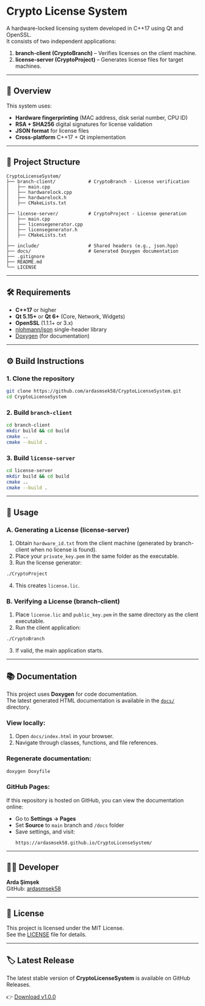 # Crypto License System

A hardware-locked licensing system developed in C++17 using Qt and OpenSSL.  
It consists of two independent applications:  
1. **branch-client (CryptoBranch)** – Verifies licenses on the client machine.  
2. **license-server (CryptoProject)** – Generates license files for target machines.

---

## 📌 Overview

This system uses:
- **Hardware fingerprinting** (MAC address, disk serial number, CPU ID)
- **RSA + SHA256** digital signatures for license validation
- **JSON format** for license files
- **Cross-platform** C++17 + Qt implementation

---

## 📂 Project Structure

```
CryptoLicenseSystem/
├── branch-client/            # CryptoBranch - License verification
│   ├── main.cpp
│   ├── hardwarelock.cpp
│   ├── hardwarelock.h
│   ├── CMakeLists.txt
│
├── license-server/           # CryptoProject - License generation
│   ├── main.cpp
│   ├── licensegenerator.cpp
│   ├── licensegenerator.h
│   ├── CMakeLists.txt
│
├── include/                  # Shared headers (e.g., json.hpp)
├── docs/                     # Generated Doxygen documentation
├── .gitignore
├── README.md
└── LICENSE                   
```

---

## 🛠 Requirements

- **C++17** or higher
- **Qt 5.15+** or **Qt 6+** (Core, Network, Widgets)
- **OpenSSL** (1.1.1+ or 3.x)
- [nlohmann/json](https://github.com/nlohmann/json) single-header library
- [Doxygen](https://www.doxygen.nl/) (for documentation)

---

## ⚙️ Build Instructions

### 1. Clone the repository
```bash
git clone https://github.com/ardasmsek58/CryptoLicenseSystem.git
cd CryptoLicenseSystem
```

### 2. Build `branch-client`
```bash
cd branch-client
mkdir build && cd build
cmake ..
cmake --build .
```

### 3. Build `license-server`
```bash
cd license-server
mkdir build && cd build
cmake ..
cmake --build .
```

---

## 🔑 Usage

### A. Generating a License (license-server)
1. Obtain `hardware_id.txt` from the client machine (generated by branch-client when no license is found).
2. Place your `private_key.pem` in the same folder as the executable.
3. Run the license generator:
```bash
./CryptoProject
```
4. This creates `license.lic`.

### B. Verifying a License (branch-client)
1. Place `license.lic` and `public_key.pem` in the same directory as the client executable.
2. Run the client application:
```bash
./CryptoBranch
```
3. If valid, the main application starts.

---

## 📚 Documentation

This project uses **Doxygen** for code documentation.  
The latest generated HTML documentation is available in the [`docs/`](docs/) directory.

### View locally:
1. Open `docs/index.html` in your browser.
2. Navigate through classes, functions, and file references.

### Regenerate documentation:
```bash
doxygen Doxyfile
```

### GitHub Pages:
If this repository is hosted on GitHub, you can view the documentation online:
- Go to **Settings → Pages**
- Set **Source** to `main` branch and `/docs` folder
- Save settings, and visit:  
  ```
  https://ardasmsek58.github.io/CryptoLicenseSystem/
  ```

---

## 👨‍💻 Developer

**Arda Şimşek**  
GitHub: [ardasmsek58](https://github.com/ardasmsek58) 

---

## 📄 License

This project is licensed under the MIT License.  
See the [LICENSE](LICENSE) file for details.

---

## 🏷️ Latest Release

The latest stable version of **CryptoLicenseSystem** is available on GitHub Releases.  

👉 [Download v1.0.0](https://github.com/ardasmsek58/crypto-license-system/releases/tag/v1.0.0)


